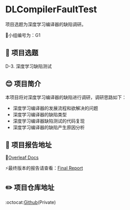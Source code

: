 # DLCompilerFaultTest
项目选题为深度学习编译器的缺陷调研。

:two_men_holding_hands:小组编号为：G1
## :memo: 项目选题
D-3. 深度学习缺陷测试
## :blush: 项目简介
本项目将对深度学习编译器的缺陷进行调研，调研思路如下：
   - 深度学习编译器的发展流程和欲解决的问题
   - 深度学习编译器的缺陷类型
   - 深度学习编译器缺陷测试的代码复现
   - 深度学习编译器的缺陷产生原因分析

## :book: 项目报告地址
:page_facing_up:[Overleaf Docs](https://www.overleaf.com/read/mjzqjwvzffgp#247309)

:zap:最终版本的报告请查看：[Final Report](https://github.com/Syuchin/Investigation-on-defects-of-Deep-Learning-Compiler/blob/main/report.pdf)

## :pencil2: 项目仓库地址
:octocat:[Github](https://github.com/Syuchin/Investigation-on-defects-of-Deep-Learning-Compiler)(Private)


